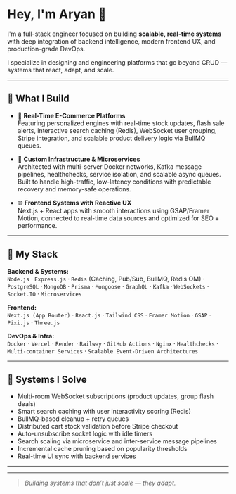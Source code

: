 # Hey, I'm Aryan 👋

I'm a full-stack engineer focused on building **scalable, real-time systems** with deep integration of backend intelligence, modern frontend UX, and production-grade DevOps. 

I specialize in designing and engineering platforms that go beyond CRUD — systems that react, adapt, and scale.

---

## 🚀 What I Build

- 🛒 **Real-Time E-Commerce Platforms**  
  Featuring personalized engines with real-time stock updates, flash sale alerts, interactive search caching (Redis), WebSocket user grouping, Stripe integration, and scalable product delivery logic via BullMQ queues.

- 🧠 **Custom Infrastructure & Microservices**  
  Architected with multi-server Docker networks, Kafka message pipelines, healthchecks, service isolation, and scalable async queues. Built to handle high-traffic, low-latency conditions with predictable recovery and memory-safe operations.

- 🌐 **Frontend Systems with Reactive UX**  
  Next.js + React apps with smooth interactions using GSAP/Framer Motion, connected to real-time data sources and optimized for SEO + performance.

---

## 🧰 My Stack

**Backend & Systems:**  
`Node.js` · `Express.js` · `Redis` (Caching, Pub/Sub, BullMQ, Redis OM) · `PostgreSQL` · `MongoDB` · `Prisma` · `Mongoose` · `GraphQL` · `Kafka` · `WebSockets` · `Socket.IO` · `Microservices`

**Frontend:**  
`Next.js (App Router)` · `React.js` · `Tailwind CSS` · `Framer Motion` · `GSAP` · `Pixi.js` · `Three.js`

**DevOps & Infra:**  
`Docker` · `Vercel` · `Render` · `Railway` · `GitHub Actions` · `Nginx` · `Healthchecks` · `Multi-container Services` · `Scalable Event-Driven Architectures`

---

## 🧩 Systems I Solve

- Multi-room WebSocket subscriptions (product updates, group flash deals)
- Smart search caching with user interactivity scoring (Redis)
- BullMQ-based cleanup + retry queues
- Distributed cart stock validation before Stripe checkout
- Auto-unsubscribe socket logic with idle timers
- Search scaling via microservice and inter-service message pipelines
- Incremental cache pruning based on popularity thresholds
- Real-time UI sync with backend services

---



---

> *Building systems that don’t just scale — they adapt.*
